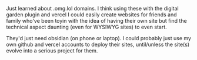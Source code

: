 ---
---



Just  learned about .omg.lol domains. I think using these with the digital garden plugin and vercel I could easily create websites for friends and family who've been toyin with the idea of having their own site but find the technical aspect daunting (even for WYSIWYG sites) to even start. 

They'd just need obsidian (on phone or laptop). I could probably just use my own github and vercel accounts to deploy their sites, until/unless the site(s) evolve into a serious project for them.
